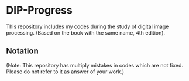 # DIP-Progress

This repository includes my codes during the study of digital image processing. (Based on the book with the same name, 4th edition).

## Notation

(Note: This repository has multiply mistakes in codes which are not fixed. Please do not refer to it as answer of your work.) 